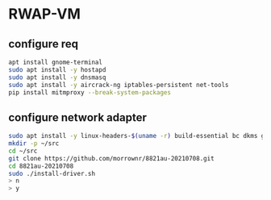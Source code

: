 # RWAP-VM


## configure req
```bash
apt install gnome-terminal
sudo apt install -y hostapd
sudo apt install -y dnsmasq
sudo apt install -y aircrack-ng iptables-persistent net-tools
pip install mitmproxy --break-system-packages
```

## configure network adapter
```bash
sudo apt install -y linux-headers-$(uname -r) build-essential bc dkms git libelf-dev rfkill iw
mkdir -p ~/src
cd ~/src
git clone https://github.com/morrownr/8821au-20210708.git
cd 8821au-20210708
sudo ./install-driver.sh
> n
> y
```
